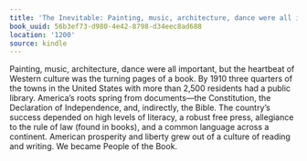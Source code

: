 ```yaml
---
title: 'The Inevitable: Painting, music, architecture, dance were all important, but…'
book_uuid: 56b3ef73-d980-4e42-8798-d34eec8ad688
location: '1200'
source: kindle
---
```


Painting, music, architecture, dance were all important, but the heartbeat of Western culture was the turning pages of a book. By 1910 three quarters of the towns in the United States with more than 2,500 residents had a public library. America’s roots spring from documents—the Constitution, the Declaration of Independence, and, indirectly, the Bible. The country’s success depended on high levels of literacy, a robust free press, allegiance to the rule of law (found in books), and a common language across a continent. American prosperity and liberty grew out of a culture of reading and writing. We became People of the Book.